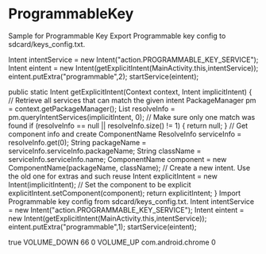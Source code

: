 # ProgrammableKey
Sample for Programmable Key
Export Programmable key config to sdcard/keys_config.txt.

Intent intentService = new Intent("action.PROGRAMMABLE_KEY_SERVICE");
                    Intent eintent = new Intent(getExplicitIntent(MainActivity.this,intentService));
                    eintent.putExtra("programmable",2);
                    startService(eintent);

 public static Intent getExplicitIntent(Context context, Intent implicitIntent) {
        // Retrieve all services that can match the given intent
        PackageManager pm = context.getPackageManager();
        List<ResolveInfo> resolveInfo = pm.queryIntentServices(implicitIntent, 0);
        // Make sure only one match was found
        if (resolveInfo == null || resolveInfo.size() != 1) {
            return null;
        }
        // Get component info and create ComponentName
        ResolveInfo serviceInfo = resolveInfo.get(0);
        String packageName = serviceInfo.serviceInfo.packageName;
        String className = serviceInfo.serviceInfo.name;
        ComponentName component = new ComponentName(packageName, className);
        // Create a new intent. Use the old one for extras and such reuse
        Intent explicitIntent = new Intent(implicitIntent);
        // Set the component to be explicit
        explicitIntent.setComponent(component);
        return explicitIntent;
    }
 Import Programmable key config from sdcard/keys_config.txt.
Intent intentService = new Intent("action.PROGRAMMABLE_KEY_SERVICE");
                    Intent eintent = new Intent(getExplicitIntent(MainActivity.this,intentService));
                    eintent.putExtra("programmable",1);
                    startService(eintent);                           
<?xml version='1.0' encoding='UTF-8' standalone='yes' ?>
<KeysConfig>
<KeyRemapEnabled>true</KeyRemapEnabled>
<Key>
<KeyName>VOLUME_DOWN</KeyName>
<KeyCode>66</KeyCode>
<Wakeup>0</Wakeup>
</Key>
<Key>
<KeyName>VOLUME_UP</KeyName>
<KeyCode>com.android.chrome</KeyCode>
<Wakeup>0</Wakeup>
</Key>
</KeysConfig>
